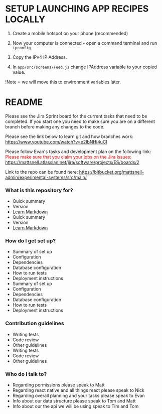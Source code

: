 # SETUP LAUNCHING APP RECIPES LOCALLY

1. Create a mobile hotspot on your phone (recommended)

2. Now your computer is connected - open a command terminal and run `ipconfig`

3. Copy the IPv4 IP Address.

4. In `app/src/screens/Feed.js` change IPAddress variable to your copied value.

!Note = we will move this to environment variables later.


# README

Please see the Jira Sprint board for the current tasks that need to be completed. If you start one you need to make sure you are on a different branch before making any changes
to the code.

Please see the link below to learn git and how branches work:
https://www.youtube.com/watch?v=e2IbNHi4uCI

Please follow Evan's tasks and development plan on the following link:
<span style="color:red">
Please make sure that you claim your jobs on the Jira Issues:
https://mattsnell.atlassian.net/jira/software/projects/ES/boards/2
</span>

Link to the repo can be found here:
https://bitbucket.org/mattsnell-admin/experimental-systems/src/main/

### What is this repository for?

- Quick summary
- Version
- [Learn Markdown](https://bitbucket.org/tutorials/markdowndemo)
- Quick summary
- Version
- [Learn Markdown](https://bitbucket.org/tutorials/markdowndemo)

### How do I get set up?

- Summary of set up
- Configuration
- Dependencies
- Database configuration
- How to run tests
- Deployment instructions
- Summary of set up
- Configuration
- Dependencies
- Database configuration
- How to run tests
- Deployment instructions

### Contribution guidelines

- Writing tests
- Code review
- Other guidelines
- Writing tests
- Code review
- Other guidelines

### Who do I talk to?

- Regarding permissions please speak to Matt
- Regarding react native and all things react please speak to Nick
- Regarding overall planning and your tasks please speak to Evan
- Info about our data structure please speak to Tom and Matt
- Info about our the api we will be using speak to Tim and Tom
